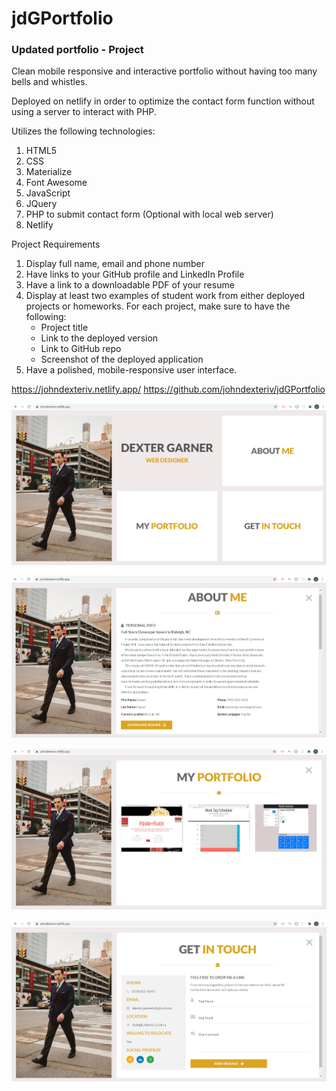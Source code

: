 # jdGPortfolio

### Updated portfolio - Project

Clean mobile responsive and interactive portfolio without having too many bells and whistles.

Deployed on netlify in order to optimize the contact form function without using a server to interact with PHP.

Utilizes the following technologies:

1. HTML5
2. CSS
3. Materialize
4. Font Awesome
5. JavaScript
6. JQuery
7. PHP to submit contact form (Optional with local web server)
8. Netlify

Project Requirements

1. Display full name, email and phone number
2. Have links to your GitHub profile and LinkedIn Profile
3. Have a link to a downloadable PDF of your resume
4. Display at least two examples of student work from either deployed projects
or homeworks. For each project, make sure to have the following:
    - Project title
    - Link to the deployed version
    - Link to GitHub repo
    - Screenshot of the deployed application
5. Have a polished, mobile-responsive user interface.

https://johndexteriv.netlify.app/   https://github.com/johndexteriv/jdGPortfolio

![Portfolio Home](./images/PortfolioHome.png)

![Portfolio About](./images/PortfolioAbout.png)

![Portfolio Portfolio](./images/PortfolioPortfolio.png)

![Portfolio Contact](./images/PortfolioContact.png)
